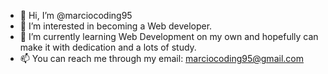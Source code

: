 - 👋 Hi, I’m @marciocoding95
- 👀 I’m interested in becoming a Web developer.
- 🌱 I’m currently learning Web Development on my own and hopefully can make it with dedication and a lots of study.
- 📫 You can reach me through my email: marciocoding95@gmail.com

<!---
marciocoding95/marciocoding95 is a ✨ special ✨ repository because its `README.md` (this file) appears on your GitHub profile.
You can click the Preview link to take a look at your changes.
--->
